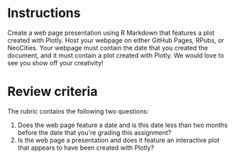 # Instructions

Create a web page presentation using R Markdown that features a plot created with Plotly. Host your webpage on either GitHub Pages, RPubs, or NeoCities. Your webpage must contain the date that you created the document, and it must contain a plot created with Plotly. We would love to see you show off your creativity!

# Review criteria

The rubric contains the following two questions:

1. Does the web page feature a date and is this date less than two months before the date that you're grading this assignment?
2. Is the web page a presentation and does it feature an interactive plot that appears to have been created with Plotly?

